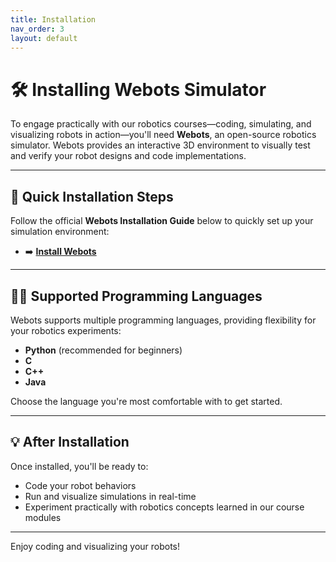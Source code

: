 ```yaml
---
title: Installation
nav_order: 3
layout: default
---
```


# 🛠️ Installing Webots Simulator

To engage practically with our robotics courses—coding, simulating, and visualizing robots in action—you'll need **Webots**, an open-source robotics simulator. Webots provides an interactive 3D environment to visually test and verify your robot designs and code implementations.

---

## 🚀 Quick Installation Steps

Follow the official **Webots Installation Guide** below to quickly set up your simulation environment:

- ➡️ [**Install Webots**](https://cyberbotics.com/#download)

---

## 👩‍💻 Supported Programming Languages

Webots supports multiple programming languages, providing flexibility for your robotics experiments:

- **Python** (recommended for beginners)
- **C**
- **C++**
- **Java**

Choose the language you're most comfortable with to get started.

---

## 💡 After Installation

Once installed, you'll be ready to:

- Code your robot behaviors
- Run and visualize simulations in real-time
- Experiment practically with robotics concepts learned in our course modules

---

Enjoy coding and visualizing your robots!
